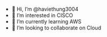 - 👋 Hi, I’m @haviethung3004
- 👀 I’m interested in CISCO
- 🌱 I’m currently learning AWS
- 💞️ I’m looking to collaborate on Cloud

<!---
haviethung3004/haviethung3004 is a ✨ special ✨ repository because its `README.md` (this file) appears on your GitHub profile.
You can click the Preview link to take a look at your changes.
--->
